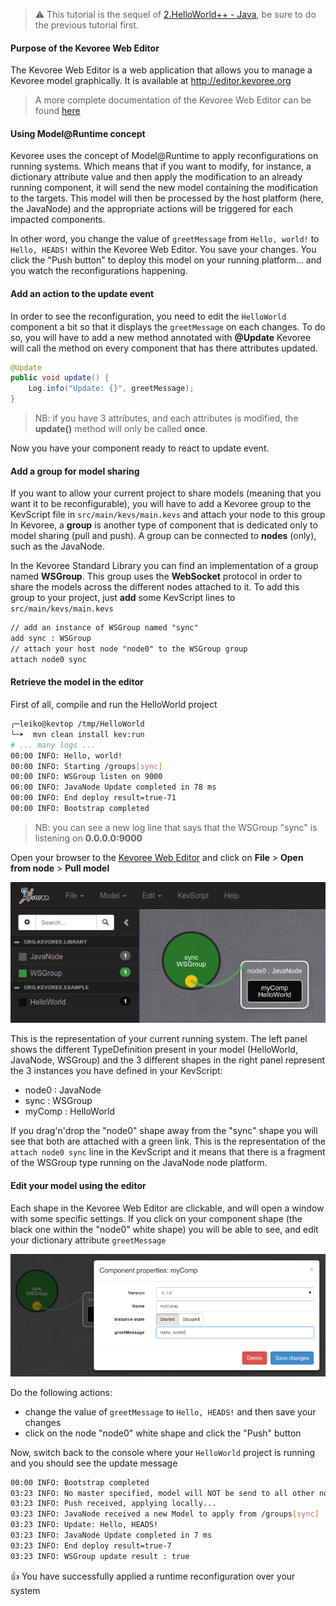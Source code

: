 > :warning: This tutorial is the sequel of [2.HelloWorld++ - Java](https://github.com/HEADS-project/training/tree/master/2.Kevoree_Basics/2.HelloWorld++/java), be sure to do the previous tutorial first.

#### Purpose of the Kevoree Web Editor
The Kevoree Web Editor is a web application that allows you to manage a Kevoree model graphically.
It is available at http://editor.kevoree.org

> A more complete documentation of the Kevoree Web Editor can be found [here](https://github.com/kevoree/kevoree-web-editor)

#### Using Model@Runtime concept
Kevoree uses the concept of Model@Runtime to apply reconfigurations on running systems.
Which means that if you want to modify, for instance, a dictionary attribute value and then apply the modification to an already running component, it will send the new model containing the modification to the targets.
This model will then be processed by the host platform (here, the JavaNode) and the appropriate actions will be triggered for each impacted components.

In other word, you change the value of `greetMessage` from `Hello, world!` to `Hello, HEADS!` within the Kevoree Web Editor.
You save your changes. You click the "Push button" to deploy this model on your running platform... and you watch the reconfigurations happening.

#### Add an action to the update event
In order to see the reconfiguration, you need to edit the `HelloWorld` component a bit so that it displays the `greetMessage` on each changes.
To do so, you will have to add a new method annotated with **@Update**
Kevoree will call the method on every component that has there attributes updated.

```java
@Update
public void update() {
    Log.info("Update: {}", greetMessage);
}
```

> NB: if you have 3 attributes, and each attributes is modified, the **update()** method will only be called **once**.

Now you have your component ready to react to update event.

#### Add a group for model sharing
If you want to allow your current project to share models (meaning that you want it to be reconfigurable), you will have to add a Kevoree group to the KevScript file in `src/main/kevs/main.kevs` and attach your node to this group
In Kevoree, a **group** is another type of component that is dedicated only to model sharing (pull and push).
A group can be connected to **nodes** (only), such as the JavaNode.

In the Kevoree Standard Library you can find an implementation of a group named **WSGroup**. This group uses the **WebSocket** protocol in order to share the models across the different nodes attached to it.
To add this group to your project, just **add** some KevScript lines to `src/main/kevs/main.kevs`

```txt
// add an instance of WSGroup named "sync"
add sync : WSGroup
// attach your host node "node0" to the WSGroup group
attach node0 sync
```

#### Retrieve the model in the editor
First of all, compile and run the HelloWorld project

```sh
╭─leiko@kevtop /tmp/HelloWorld
╰─➤  mvn clean install kev:run
# ... many logs ...
00:00 INFO: Hello, world!
00:00 INFO: Starting /groups[sync]
00:00 INFO: WSGroup listen on 9000
00:00 INFO: JavaNode Update completed in 78 ms
00:00 INFO: End deploy result=true-71
00:00 INFO: Bootstrap completed
```

> NB: you can see a new log line that says that the WSGroup "sync" is listening on **0.0.0.0:9000**

Open your browser to the [Kevoree Web Editor](http://editor.kevoree.org) and click on **File** > **Open from node** > **Pull model**

![Hello world in editor](.readme/hello_world_model.jpg)

This is the representation of your current running system.
The left panel shows the different TypeDefinition present in your model (HelloWorld, JavaNode, WSGroup)
and the 3 different shapes in the right panel represent the 3 instances you have defined in your KevScript:
  - node0 : JavaNode
  - sync : WSGroup
  - myComp : HelloWorld

If you drag'n'drop the "node0" shape away from the "sync" shape you will see that both are attached with a green link.
This is the representation of the `attach node0 sync` line in the KevScript and it means that there is a fragment of the WSGroup type running on the JavaNode node platform.

#### Edit your model using the editor
Each shape in the Kevoree Web Editor are clickable, and will open a window with some specific settings.
If you click on your component shape (the black one within the "node0" white shape) you will be able to see, and edit your dictionary attribute `greetMessage`

![HelloWorld settings](.readme/hello_world_settings.jpg)

Do the following actions:
  - change the value of `greetMessage` to `Hello, HEADS!` and then save your changes
  - click on the node "node0" white shape and click the "Push" button

Now, switch back to the console where your `HelloWorld` project is running and you should see the update message

```sh
00:00 INFO: Bootstrap completed
03:23 INFO: No master specified, model will NOT be send to all other nodes
03:23 INFO: Push received, applying locally...
03:23 INFO: JavaNode received a new Model to apply from /groups[sync]
03:23 INFO: Update: Hello, HEADS!
03:23 INFO: JavaNode Update completed in 7 ms
03:23 INFO: End deploy result=true-7
03:23 INFO: WSGroup update result : true
```

:thumbsup: You have successfully applied a runtime reconfiguration over your system
